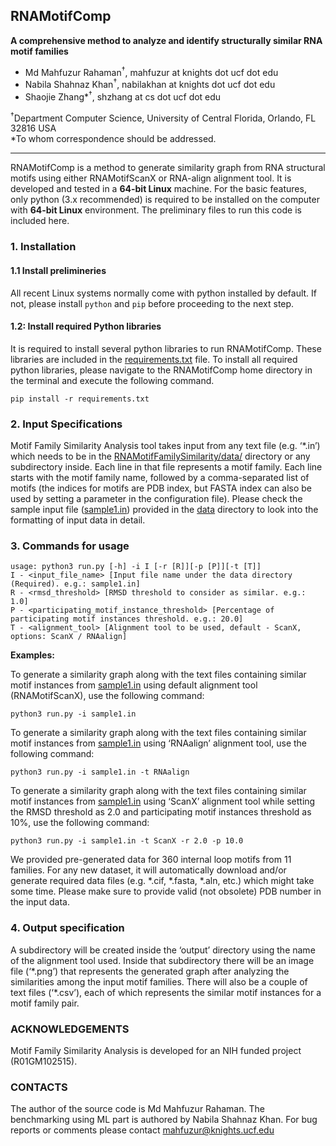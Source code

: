 ## RNAMotifComp

**A comprehensive method to analyze and identify structurally similar RNA motif families**

* Md Mahfuzur Rahaman<sup>†</sup>, mahfuzur at knights dot ucf dot edu
* Nabila Shahnaz Khan<sup>†</sup>, nabilakhan at knights dot ucf dot edu
* Shaojie Zhang*<sup>†</sup>, shzhang at cs dot ucf dot edu

<sup>†</sup>Department Computer Science, University of Central Florida, Orlando, FL 32816 USA \
*To whom correspondence should be addressed.

---

RNAMotifComp is a method to generate similarity graph from RNA structural motifs using either RNAMotifScanX or RNA-align alignment tool. It is developed and tested in a **64-bit Linux** machine. For the basic features, only python (3.x recommended) is required to be installed on the computer with **64-bit Linux** environment. The preliminary files to run this code is included here.

### 1. Installation

#### 1.1 Install prelimineries

All recent Linux systems normally come with python installed by default. If not, please install `python` and `pip` before proceeding to the next step.

#### 1.2: Install required Python libraries

It is required to install several python libraries to run RNAMotifComp. These libraries are included in the [requirements.txt](requirements.txt) file. To install all required python libraries, please navigate to the RNAMotifComp home directory in the terminal and execute the following command.

```
pip install -r requirements.txt
```

### 2. Input Specifications

Motif Family Similarity Analysis tool takes input from any text file (e.g. ‘*.in’) which needs to be in the [RNAMotifFamilySimilarity/data/](data) directory or any subdirectory inside. Each line in that file represents a motif family. Each line starts with the motif family name, followed by a comma-separated list of motifs (the indices for motifs are PDB index, but FASTA index can also be used by setting a parameter in the configuration file). Please check the sample input file ([sample1.in](data/sample1.in)) provided in the [data](data) directory to look into the formatting of input data in detail.

### 3. Commands for usage

```
usage: python3 run.py [-h] -i I [-r [R]][-p [P]][-t [T]]
I - <input_file_name> [Input file name under the data directory (Required). e.g.: sample1.in]
R - <rmsd_threshold> [RMSD threshold to consider as similar. e.g.: 1.0]
P - <participating_motif_instance_threshold> [Percentage of participating motif instances threshold. e.g.: 20.0]
T - <alignment_tool> [Alignment tool to be used, default - ScanX, options: ScanX / RNAalign]
```

**Examples:**

To generate a similarity graph along with the text files containing similar motif instances from [sample1.in](data/sample1.in) using default alignment tool (RNAMotifScanX), use the following command:

```
python3 run.py -i sample1.in
```

To generate a similarity graph along with the text files containing similar motif instances from [sample1.in](data/sample1.in) using ‘RNAalign’ alignment tool, use the following command:

```
python3 run.py -i sample1.in -t RNAalign
```

To generate a similarity graph along with the text files containing similar motif instances from [sample1.in](data/sample1.in) using ‘ScanX’ alignment tool while setting the RMSD threshold as 2.0 and participating motif instances threshold as 10%, use the following command:

```
python3 run.py -i sample1.in -t ScanX -r 2.0 -p 10.0
```

We provided pre-generated data for 360 internal loop motifs from 11 families. For any new dataset, it will automatically download and/or generate required data files (e.g. *.cif, *.fasta, *.aln, etc.) which might take some time. Please make sure to provide valid (not obsolete) PDB number in the input data.

### 4. Output specification

A subdirectory will be created inside the ‘output’ directory using the name of the alignment tool used. Inside that subdirectory there will be an image file (‘&ast;.png’) that represents the generated graph after analyzing the similarities among the input motif families. There will also be a couple of text files (‘&ast;.csv’), each of which represents the similar motif instances for a motif family pair.

### ACKNOWLEDGEMENTS

Motif Family Similarity Analysis is developed for an NIH funded project (R01GM102515).
  
### CONTACTS

The author of the source code is Md Mahfuzur Rahaman. The benchmarking using ML part is authored by Nabila Shahnaz Khan. For bug reports or comments please contact mahfuzur@knights.ucf.edu
